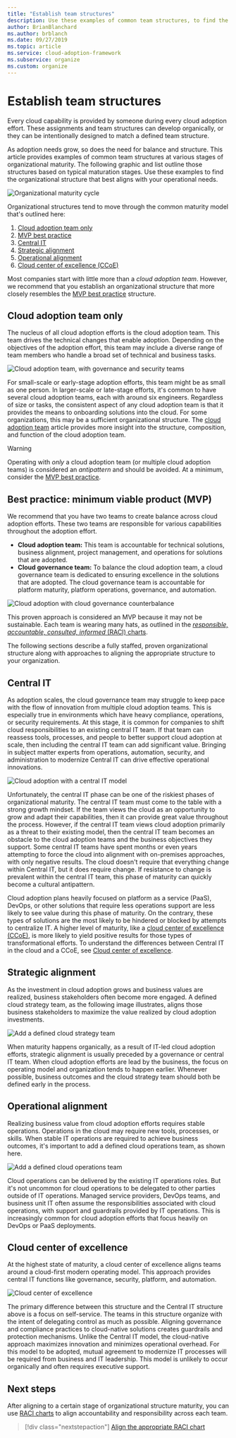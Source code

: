 ```yaml
---
title: "Establish team structures"
description: Use these examples of common team structures, to find the organizational structure that best aligns with your operational needs.
author: BrianBlanchard
ms.author: brblanch
ms.date: 09/27/2019
ms.topic: article
ms.service: cloud-adoption-framework
ms.subservice: organize
ms.custom: organize
---
```


<!-- cSpell:ignore ccoe -->

# Establish team structures

Every cloud capability is provided by someone during every cloud adoption effort. These assignments and team structures can develop organically, or they can be intentionally designed to match a defined team structure.

As adoption needs grow, so does the need for balance and structure. This article provides examples of common team structures at various stages of organizational maturity. The following graphic and list outline those structures based on typical maturation stages. Use these examples to find the organizational structure that best aligns with your operational needs.

![Organizational maturity cycle](../_images/ready/org-ready-maturity.png)

Organizational structures tend to move through the common maturity model that's outlined here:

1. [Cloud adoption team only](#cloud-adoption-team-only)
2. [MVP best practice](#best-practice-minimum-viable-product-mvp)
3. [Central IT](#central-it)
4. [Strategic alignment](#strategic-alignment)
5. [Operational alignment](#operational-alignment)
6. [Cloud center of excellence (CCoE)](#cloud-center-of-excellence)

Most companies start with little more than a *cloud adoption team*. However, we recommend that you establish an organizational structure that more closely resembles the [MVP best practice](#best-practice-minimum-viable-product-mvp) structure.

## Cloud adoption team only

The nucleus of all cloud adoption efforts is the cloud adoption team. This team drives the technical changes that enable adoption. Depending on the objectives of the adoption effort, this team may include a diverse range of team members who handle a broad set of technical and business tasks.

![Cloud adoption team, with governance and security teams](../_images/ready/org-ready-adoption-only.png)

For small-scale or early-stage adoption efforts, this team might be as small as one person. In larger-scale or late-stage efforts, it's common to have several cloud adoption teams, each with around six engineers. Regardless of size or tasks, the consistent aspect of any cloud adoption team is that it provides the means to onboarding solutions into the cloud. For some organizations, this may be a sufficient organizational structure. The [cloud adoption team](./cloud-adoption.md) article provides more insight into the structure, composition, and function of the cloud adoption team.

> [!WARNING]
> Operating with *only* a cloud adoption team (or multiple cloud adoption teams) is considered an *antipattern* and should be avoided. At a minimum, consider the [MVP best practice](#best-practice-minimum-viable-product-mvp).

## Best practice: minimum viable product (MVP)

We recommend that you have two teams to create balance across cloud adoption efforts. These two teams are responsible for various capabilities throughout the adoption effort.

- **Cloud adoption team:** This team is accountable for technical solutions, business alignment, project management, and operations for solutions that are adopted.
- **Cloud governance team:** To balance the cloud adoption team, a cloud governance team is dedicated to ensuring excellence in the solutions that are adopted. The cloud governance team is accountable for platform maturity, platform operations, governance, and automation.

![Cloud adoption with cloud governance counterbalance](../_images/ready/org-ready-best-practice.png)

This proven approach is considered an MVP because it may not be sustainable. Each team is wearing many hats, as outlined in the [*responsible, accountable, consulted, informed* (RACI) charts](./raci-alignment.md).

The following sections describe a fully staffed, proven organizational structure along with approaches to aligning the appropriate structure to your organization.

## Central IT

As adoption scales, the cloud governance team may struggle to keep pace with the flow of innovation from multiple cloud adoption teams. This is especially true in environments which have heavy compliance, operations, or security requirements. At this stage, it is common for companies to shift cloud responsibilities to an existing central IT team. If that team can reassess tools, processes, and people to better support cloud adoption at scale, then including the central IT team can add significant value. Bringing in subject matter experts from operations, automation, security, and administration to modernize Central IT can drive effective operational innovations.

![Cloud adoption with a central IT model](../_images/ready/org-ready-central-it.png)

Unfortunately, the central IT phase can be one of the riskiest phases of organizational maturity. The central IT team must come to the table with a strong growth mindset. If the team views the cloud as an opportunity to grow and adapt their capabilities, then it can provide great value throughout the process. However, if the central IT team views cloud adoption primarily as a threat to their existing model, then the central IT team becomes an obstacle to the cloud adoption teams and the business objectives they support. Some central IT teams have spent months or even years attempting to force the cloud into alignment with on-premises approaches, with only negative results. The cloud doesn't require that everything change within Central IT, but it does require change. If resistance to change is prevalent within the central IT team, this phase of maturity can quickly become a cultural antipattern.

Cloud adoption plans heavily focused on platform as a service (PaaS), DevOps, or other solutions that require less operations support are less likely to see value during this phase of maturity. On the contrary, these types of solutions are the most likely to be hindered or blocked by attempts to centralize IT. A higher level of maturity, like a [cloud center of excellence (CCoE)](#cloud-center-of-excellence), is more likely to yield positive results for those types of transformational efforts. To understand the differences between Central IT in the cloud and a CCoE, see [Cloud center of excellence](./cloud-center-of-excellence.md).

## Strategic alignment

As the investment in cloud adoption grows and business values are realized, business stakeholders often become more engaged. A defined cloud strategy team, as the following image illustrates, aligns those business stakeholders to maximize the value realized by cloud adoption investments.

![Add a defined cloud strategy team](../_images/ready/org-ready-strategy-aligned.png)

When maturity happens organically, as a result of IT-led cloud adoption efforts, strategic alignment is usually preceded by a governance or central IT team. When cloud adoption efforts are lead by the business, the focus on operating model and organization tends to happen earlier. Whenever possible, business outcomes and the cloud strategy team should both be defined early in the process.

## Operational alignment

Realizing business value from cloud adoption efforts requires stable operations. Operations in the cloud may require new tools, processes, or skills. When stable IT operations are required to achieve business outcomes, it's important to add a defined cloud operations team, as shown here.

![Add a defined cloud operations team](../_images/ready/org-ready-operations-aligned.png)

Cloud operations can be delivered by the existing IT operations roles. But it's not uncommon for cloud operations to be delegated to other parties outside of IT operations. Managed service providers, DevOps teams, and business unit IT often assume the responsibilities associated with cloud operations, with support and guardrails provided by IT operations. This is increasingly common for cloud adoption efforts that focus heavily on DevOps or PaaS deployments.

## Cloud center of excellence

At the highest state of maturity, a cloud center of excellence aligns teams around a cloud-first modern operating model. This approach provides central IT functions like governance, security, platform, and automation.

![Cloud center of excellence](../_images/ready/org-ready-ccoe.png)

The primary difference between this structure and the Central IT structure above is a focus on self-service. The teams in this structure organize with the intent of delegating control as much as possible. Aligning governance and compliance practices to cloud-native solutions creates guardrails and protection mechanisms. Unlike the Central IT model, the cloud-native approach maximizes innovation and minimizes operational overhead. For this model to be adopted, mutual agreement to modernize IT processes will be required from business and IT leadership. This model is unlikely to occur organically and often requires executive support.

## Next steps

After aligning to a certain stage of organizational structure maturity, you can use [RACI charts](./raci-alignment.md) to align accountability and responsibility across each team.

> [!div class="nextstepaction"]
> [Align the appropriate RACI chart](./raci-alignment.md)
